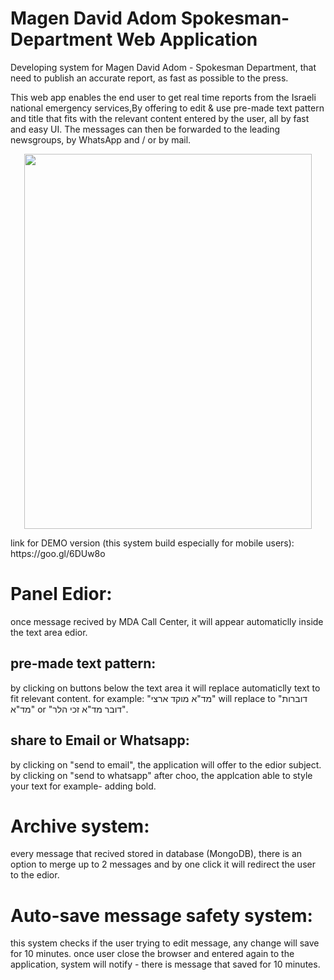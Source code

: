 # Magen David Adom Spokesman-Department Web Application

Developing system for Magen David Adom - Spokesman Department,
that need to publish an accurate report, as fast as possible to the press.

This web app enables the end user to get real time reports from the Israeli national emergency services,By offering to edit & use pre-made text pattern and title that fits with the relevant content entered by the user, all by fast and easy UI.
The messages can then be forwarded to the leading newsgroups, by WhatsApp and / or by mail.
<p align="center">
  <img width="460" height="600" src="https://maorbachar.github.io/Magen-David-Adom-Spokesman-Department-Web-Application/images/preview.jpg">
</p>
link for DEMO version (this system build especially for mobile users):
https://goo.gl/6DUw8o

# Panel Edior:
once message recived by MDA Call Center, it will appear automaticlly inside the text area edior.

## pre-made text pattern:
by clicking on buttons below the text area it will replace automaticlly text to fit relevant content.
for example: "מד"א מוקד ארצי" will replace to "דוברות מד"א" or "דובר מד"א זכי הלר".

## share to Email or Whatsapp:
by clicking on "send to email", the application will offer to the edior subject.
by clicking on "send to whatsapp" after choo, the applcation able to style your text for example- adding bold.

# Archive system:
every message that recived stored in database (MongoDB), there is an option to merge up to 2 messages and by one click it will redirect the user to the edior.

# Auto-save message safety system:
this system checks if the user trying to edit message, any change will save for 10 minutes.
once user close the browser and entered again to the application, system will notify - there is message that saved for 10 minutes.
